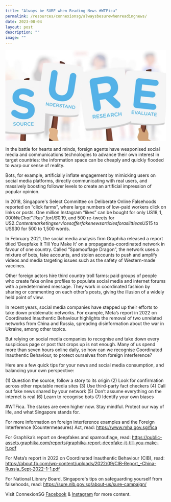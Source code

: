 ```yaml
---
title: "Always be SURE when Reading News #WTFica"
permalink: /resources/connexionsg/alwaysbesurewhenreadingnews/
date: 2023-08-04
layout: post
description: ""
image: ""
---
```

![](/images/connexionsg/2023/always%20be%20sure.jpg)


In the battle for hearts and minds, foreign agents have weaponised social media and communications technologies to advance their own interest in target countries: the information space can be cheaply and quickly flooded to warp our sense of reality.

Bots, for example, artificially inflate engagement by mimicking users on social media platforms, directly communicating with real users, and massively boosting follower levels to create an artificial impression of popular opinion.

In 2018, Singapore's Select Committee on Deliberate Online Falsehoods reported on “click farms”, where large numbers of low-paid workers click on links or posts. One million Instagram “likes” can be bought for only US$18, 1,000 WeChat “likes” for US$0.19, and 500 re-tweets for US$2. Content marketing services offer fake news articles for as little as US$15 to US$30 for 500 to 1,500 words.

In February 2021, the social media analysis firm Graphika released a report titled ‘Deepfake It Till You Make It’ on a propaganda-coordinated network in favour of one country. Called “Spamouflage Dragon”, the network uses a mixture of bots, fake accounts, and stolen accounts to push and amplify videos and media targeting issues such as the safety of Western-made vaccines.

Other foreign actors hire third country troll farms: paid groups of people who create fake online profiles to populate social media and internet forums with a predetermined message. They work in coordinated fashion by sharing or commenting on each other’s posts, giving the illusion of a widely held point of view.

In recent years, social media companies have stepped up their efforts to take down problematic networks. For example, Meta’s report in 2022 on Coordinated Inauthentic Behaviour highlights the removal of two unrelated networks from China and Russia, spreading disinformation about the war in Ukraine, among other topics.

But relying on social media companies to recognise and take down every suspicious page or post that crops up is not enough. Many of us spend more than seven hours online daily, so how can we recognise Coordinated Inauthentic Behaviour, to protect ourselves from foreign interference?

Here are a few quick tips for your news and social media consumption, and balancing your own perspective:

(1) Question the source, follow a story to its origin
(2) Look for confirmation across other reputable media sites
(3) Use third-party fact checkers
(4) Call out fake news shared by your network
(5) Don’t assume everything on the internet is real
(6) Learn to recognise bots
(7) Identify your own biases

#WTFica. The stakes are even higher now. Stay mindful. Protect our way of life, and what Singapore stands for.

For more information on foreign interference examples and the Foreign Interference (Countermeasures) Act, read: 
https://www.mha.gov.sg/fica

For Graphika’s report on deepfakes and spamouflage, read:
https://public-assets.graphika.com/reports/graphika-report-deepfake-it-till-you-make-it.pdf

For Meta’s report in 2022 on Coordinated Inauthentic Behaviour (CIB), read:
https://about.fb.com/wp-content/uploads/2022/09/CIB-Report_-China-Russia_Sept-2022-1-1.pdf

For National Library Board, Singapore's tips on safeguarding yourself from falsehoods, read:
https://sure.nlb.gov.sg/about-us/sure-campaign/

Visit ConnexionSG <a target="_blank" href="https://www.facebook.com/ConnexionSG">Facebook</a> &amp; <a target="_blank" href="https://www.instagram.com/connexionsg/">Instagram</a> for more content.